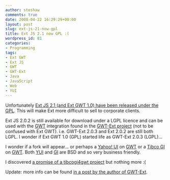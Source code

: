 ```yaml
---
author: steshaw
comments: true
date: 2008-04-22 16:29:29+00:00
layout: post
slug: ext-js-21-now-gpl
title: Ext JS 2.1 now GPL :(
wordpress_id: 81
categories:
- Programming
tags:
- Ext GWT
- Ext JS
- GWT
- GWT-Ext
- Java
- JavaScript
- Web
- YUI
---
```


Unfortunately [Ext JS 2.1 (and Ext GWT 1.0) have been released under the GPL](http://extjs.com/blog/2008/04/21/ext-js-21-and-ext-gwt-10-released-preview-of-ext-js-30). This will make Ext more difficult to sell to corporate clients.

Ext JS 2.0.2 is still available for download under a LGPL licence and can be used with the [GWT](http://code.google.com/webtoolkit/) integration found in the [GWT-Ext project](http://gwt-ext.com/download/) (not to be confused with Ext GWT). i.e. GWT-Ext 2.0.3 and Ext 2.0.2 are still both LGPL. I wonder if Ext GWT 1.0 (GPL) started life as GWT-Ext 2.0.3 (LGPL)...

I wonder if a fork will appear... or perhaps a [Yahoo! UI](http://developer.yahoo.com/yui/) on [GWT](http://code.google.com/webtoolkit/) or a [Tibco GI](http://www.tibco.com/devnet/gi/) on [GWT](http://code.google.com/webtoolkit/). Both [YUI](http://developer.yahoo.com/yui/) and [GI](http://www.tibco.com/devnet/gi/) are BSD and so very business friendly.

I discovered [a promise of a tibcogi4gwt project](http://code.google.com/p/tibcopagebus4gwt/) but nothing more :(

Update: more info can be found [in a post by the author of GWT-Ext](http://www.jroller.com/sjivan/entry/my_response_to_jack_slocum).
